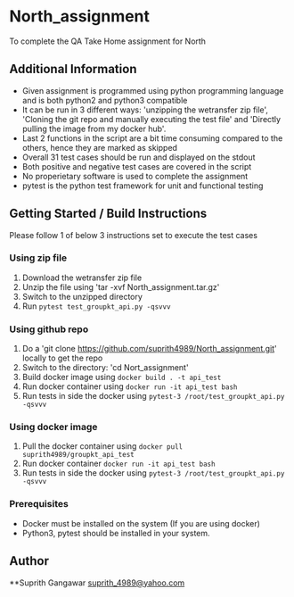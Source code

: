 # North_assignment
To complete the QA Take Home assignment for North

## Additional Information
* Given assignment is programmed using python programming language and is both python2 and python3 compatible
* It can be run in 3 different ways: 'unzipping the wetransfer zip file', 
'Cloning the git repo and manually executing the test file' and 'Directly pulling the image from my docker hub'.
* Last 2 functions in the script are a bit time consuming compared to the others, hence they are marked as skipped
* Overall 31 test cases should be run and displayed on the stdout
* Both positive and negative test cases are covered in the script
* No properietary software is used to complete the assignment
* pytest is the python test framework for unit and functional testing

## Getting Started / Build Instructions
Please follow 1 of below 3 instructions set to execute the test cases

### Using zip file
1. Download the wetransfer zip file 
2. Unzip the file using 'tar -xvf North_assignment.tar.gz'
3. Switch to the unzipped directory
4. Run `pytest test_groupkt_api.py -qsvvv`

### Using github repo
1. Do a 'git clone https://github.com/suprith4989/North_assignment.git' locally to get the repo
2. Switch to the directory: 'cd Nort_assignment'
3. Build docker image using `docker build . -t api_test`
4. Run docker container using `docker run -it api_test bash`
5. Run tests in side the docker using `pytest-3 /root/test_groupkt_api.py -qsvvv`

### Using docker image
1. Pull the docker container using `docker pull suprith4989/groupkt_api_test`
2. Run docker container `docker run -it api_test bash` 
3. Run tests in side the docker using `pytest-3 /root/test_groupkt_api.py -qsvvv`

### Prerequisites
- Docker must be installed on the system (If you are using docker)
- Python3, pytest should be installed in your system.

## Author
**Suprith Gangawar <suprith_4989@yahoo.com>

